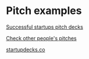 # Pitch examples

[Successful startups pitch decks](https://www.chagency.co.uk/getstartupfunding/)

[Check other people's pitches](https://speakerdeck.com/)

[startupdecks.co](http://startupdecks.co/)

